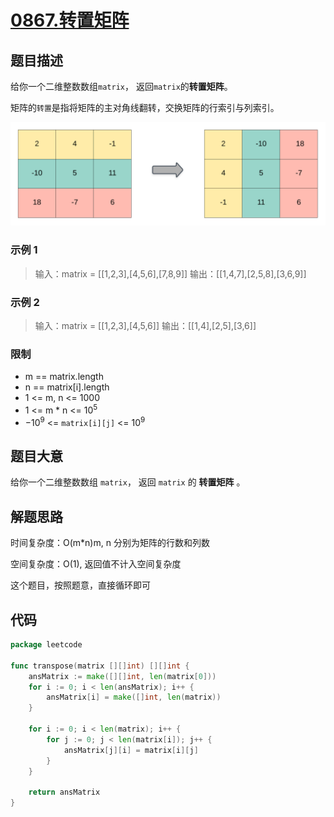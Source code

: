 # [0867.转置矩阵](https://leetcode.cn/problems/transpose-matrix/)

## 题目描述

给你一个二维整数数组`matrix`， 返回`matrix`的**转置矩阵**。

矩阵的`转置`是指将矩阵的主对角线翻转，交换矩阵的行索引与列索引。

![example](./images/example.png)

### 示例 1

> 输入：matrix = [[1,2,3],[4,5,6],[7,8,9]]
> 输出：[[1,4,7],[2,5,8],[3,6,9]]

### 示例 2

> 输入：matrix = [[1,2,3],[4,5,6]]
> 输出：[[1,4],[2,5],[3,6]]

### 限制

* m == matrix.length
* n == matrix[i].length
* 1 <= m, n <= 1000
* 1 <= m * n <= $10^5$
* $-10^9$ <= `matrix[i][j]` <= $10^9$

## 题目大意

给你一个二维整数数组 `matrix`， 返回 `matrix` 的 **转置矩阵** 。

## 解题思路

时间复杂度：O(m*n)m, n 分别为矩阵的行数和列数

空间复杂度：O(1), 返回值不计入空间复杂度

这个题目，按照题意，直接循环即可

## 代码

```go
package leetcode

func transpose(matrix [][]int) [][]int {
	ansMatrix := make([][]int, len(matrix[0]))
	for i := 0; i < len(ansMatrix); i++ {
		ansMatrix[i] = make([]int, len(matrix))
	}

	for i := 0; i < len(matrix); i++ {
		for j := 0; j < len(matrix[i]); j++ {
			ansMatrix[j][i] = matrix[i][j]
		}
	}

	return ansMatrix
}
```
